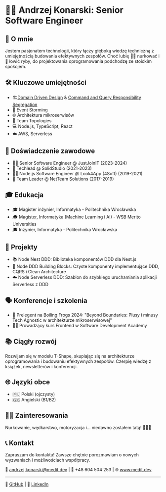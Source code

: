 # 👨‍💻 Andrzej Konarski: Senior Software Engineer

## 🚀 O mnie
Jestem pasjonatem technologii, który łączy głęboką wiedzę techniczną z umiejętnością budowania efektywnych zespołów. Choć lubię 🏊‍♂️ nurkować i 🎣 łowić ryby, do projektowania oprogramowania podchodzę ze stoickim spokojem.

## 🛠 Kluczowe umiejętności
- 🏗[Domain Driven Design](Domain%20Driven%20Design/Domain%20Driven%20Design.md) & [Command and Query Responsibility Segregation](Domain%20Driven%20Design/Command%20and%20Query%20Responsibility%20Segregation.md)
- 🧠 Event Storming
- 🌐 Architektura mikroserwisów
- 🔄 Team Topologies
- 💻 Node.js, TypeScript, React
- ☁️ AWS, Serverless

## 💼 Doświadczenie zawodowe
- 🦸‍♂️ Senior Software Engineer @ JustJoinIT (2023-2024)
- 🏅 Techlead @ SolidStudio (2021-2023)
- 👨‍💻 Node.js Software Engineer @ Look4App (4Soft) (2019-2021)
- 👥 Team Leader @ NetTeam Solutions (2017-2019)

## 🎓 Edukacja
- 🎓 Magister inżynier, Informatyka - Politechnika Wrocławska
- 🎓 Magister, Informatyka (Machine Learning i AI) - WSB Merito Universities
- 🎓 Inżynier, Informatyka - Politechnika Wrocławska

## 🌟 Projekty
- 📚 Node Nest DDD: Biblioteka komponentów DDD dla Nest.js
- 🧱 Node DDD Building Blocks: Czyste komponenty implementujące DDD, CQRS i Clean Architecture
- ☁️ Node Serverless DDD: Szablon do szybkiego uruchamiania aplikacji Serverless z DDD

## 🗣 Konferencje i szkolenia
- 🎤 Prelegent na Boiling Frogs 2024: "Beyond Boundaries: Plusy i minusy Tech Agnostic w architekturze mikroserwisowej"
- 👨‍🏫 Prowadzący kurs Frontend w Software Development Academy

## 📚 Ciągły rozwój
Rozwijam się w modelu T-Shape, skupiając się na architekturze oprogramowania i budowaniu efektywnych zespołów. Czerpię wiedzę z książek, newsletterów i konferencji.

## 🌐 Języki obce
- 🇵🇱 Polski (ojczysty)
- 🇬🇧 Angielski (B1/B2)

## 🏄‍♂️ Zainteresowania
Nurkowanie, wędkarstwo, motoryzacja i... niedawno zostałem tatą! 👨‍👩‍👦

## 📞 Kontakt
Zapraszam do kontaktu! Zawsze chętnie porozmawiam o nowych wyzwaniach i możliwościach współpracy.

📧 andrzej.konarski@medit.dev | 📱 +48 604 504 253 | 🌐 www.medit.dev

---

🔗 [GitHub](https://github.com/medit-dev) | 🔗 [LinkedIn](https://www.linkedin.com/in/andrzej-konarski/)